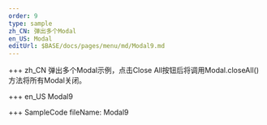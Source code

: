```yaml
--- 
order: 9
type: sample
zh_CN: 弹出多个Modal
en_US: Modal
editUrl: $BASE/docs/pages/menu/md/Modal9.md
---
```


+++ zh_CN
弹出多个Modal示例，点击Close All按钮后将调用Modal.closeAll()方法将所有Modal关闭。
     
+++ en_US
Modal9

+++ SampleCode
fileName: Modal9
